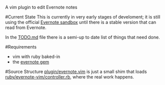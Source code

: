 A vim plugin to edit Evernote notes

#Current State
This is currently in very early stages of develoment; it is still using the official [Evernote sandbox](http://sandbox.evernote.com/) until there is a stable version that can read from Evernote.

In the [TODO.md](evernote.vim/blob/master/TODO.md) file there is a semi-up to date list of things that need done.

#Requirements
* vim with ruby baked-in
* the [evernote gem](http://rubygems.org/gems/evernote)

#Source Structure
[plugin/evernote.vim](evernote.vim/blob/master/plugin/evernote.vim) is just a small shim that loads [ruby/evernote-vim/controller.rb](evernote.vim/blob/master/ruby/evernote-vim/controller.rb), where the real work happens.
                                                                       
                                                                      